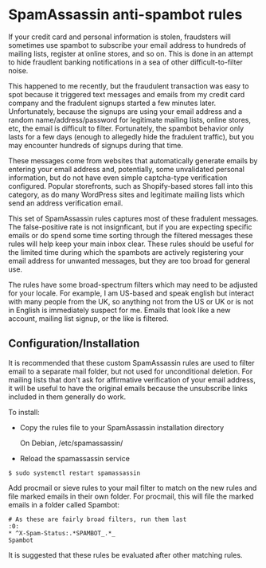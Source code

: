 # SpamAssassin anti-spambot rules

If your credit card and personal information is stolen, fraudsters
will sometimes use spambot to subscribe your email address to hundreds
of mailing lists, register at online stores, and so on.  This is done
in an attempt to hide fraudlent banking notifications in a sea of
other difficult-to-filter noise.

This happened to me recently, but the fraudulent transaction was
easy to spot because it triggered text messages and emails from my
credit card company and the fradulent signups started a few minutes
later.   Unfortunately, because the signups are using your email address
and a random name/address/password for legitimate mailing lists, online
stores, etc, the email is difficult to filter.   Fortunately, the spambot
behavior only lasts for a few days (enough to allegedly hide the fradulent
traffic), but you may encounter hundreds of signups during that time.

These messages come from websites that automatically generate emails by
entering your email address and, potentially, some unvalidated personal
information, but do not have even simple captcha-type verification configured.
Popular storefronts, such as Shopify-based stores fall into this category,
as do many WordPress sites and legitimate mailing lists which send an
address verification email.

This set of SpamAssassin rules captures most of these fradulent messages.
The false-positive rate is not insignficant, but if you are expecting
specific emails or do spend some time sorting through the filtered messages
these rules will help keep your main inbox clear.  These rules should be useful
for the limited time during which the spambots are actively registering your
email address for unwanted messages, but they are too broad for general use.

The rules have some broad-spectrum filters which may need to be adjusted for
your locale.  For example, I am US-based and speak english but interact with
many people from the UK, so anything not from the US or UK or is not in
English is immediately suspect for me.  Emails that look like a new account,
mailing list signup, or the like is filtered.


## Configuration/Installation

It is recommended that these custom SpamAssassin rules are used to filter
email to a separate mail folder, but not used for unconditional deletion.
For mailing lists that don't ask for affirmative verification of your email
address, it will be useful to have the original emails because the unsubscribe
links included in them generally do work.

To install:

  - Copy the rules file to your SpamAssassin installation directory

    On Debian, /etc/spamassassin/
     
  - Reload the spamassassin service

```
$ sudo systemctl restart spamassassin
```

Add procmail or sieve rules to your mail filter to match on the new rules
and file marked emails in their own folder.    For procmail, this will
file the marked emails in a folder called Spambot:

```
# As these are fairly broad filters, run them last
:0:
* ^X-Spam-Status:.*SPAMBOT_.*_
Spambot
```

It is suggested that these rules be evaluated after other matching rules.